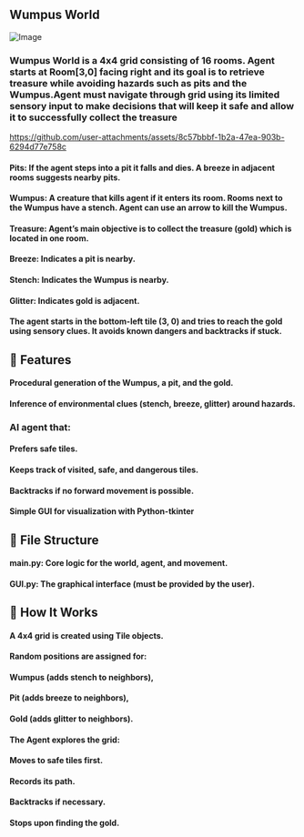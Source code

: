 ## Wumpus World

![Image](https://github.com/user-attachments/assets/be751bec-f02a-4a0b-bf94-52b3cf496d4c)

### Wumpus World is a 4x4 grid consisting of 16 rooms. Agent starts at Room[3,0] facing right and its goal is to retrieve treasure while avoiding hazards such as pits and the Wumpus.Agent must navigate through grid using its limited sensory input to make decisions that will keep it safe and allow it to successfully collect the treasure

https://github.com/user-attachments/assets/8c57bbbf-1b2a-47ea-903b-6294d77e758c

#### Pits: If the agent steps into a pit it falls and dies. A breeze in adjacent rooms suggests nearby pits.
#### Wumpus: A creature that kills agent if it enters its room. Rooms next to the Wumpus have a stench. Agent can use an arrow to kill the Wumpus.
#### Treasure: Agent’s main objective is to collect the treasure (gold) which is located in one room.
#### Breeze: Indicates a pit is nearby.
#### Stench: Indicates the Wumpus is nearby.
#### Glitter: Indicates gold is adjacent.

#### The agent starts in the bottom-left tile (3, 0) and tries to reach the gold using sensory clues. It avoids known dangers and backtracks if stuck.

## 🚀 Features
#### Procedural generation of the Wumpus, a pit, and the gold.

#### Inference of environmental clues (stench, breeze, glitter) around hazards.

### AI agent that:

#### Prefers safe tiles.

#### Keeps track of visited, safe, and dangerous tiles.

#### Backtracks if no forward movement is possible.

#### Simple GUI for visualization with Python-tkinter

## 📁 File Structure
#### main.py: Core logic for the world, agent, and movement.

#### GUI.py: The graphical interface (must be provided by the user).

## 🧠 How It Works
#### A 4x4 grid is created using Tile objects.

#### Random positions are assigned for:

#### Wumpus (adds stench to neighbors),

#### Pit (adds breeze to neighbors),

#### Gold (adds glitter to neighbors).

#### The Agent explores the grid:

#### Moves to safe tiles first.

#### Records its path.

#### Backtracks if necessary.

#### Stops upon finding the gold.
